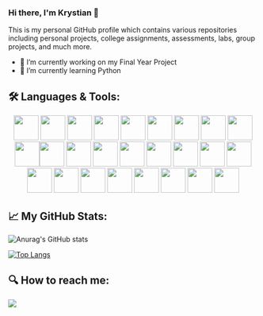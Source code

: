 ### Hi there, I'm Krystian 👋

This is my personal GitHub profile which contains various repositories including personal projects, college assignments, assessments, labs, group projects, and much more.  

- 🔭 I’m currently working on my Final Year Project
- 🌱 I’m currently learning Python 

## 🛠 Languages & Tools:

<p align="center"><img src="https://cdn.jsdelivr.net/gh/devicons/devicon/icons/angularjs/angularjs-original.svg" width="50" height="50"/> <img src="https://cdn.jsdelivr.net/gh/devicons/devicon/icons/apachekafka/apachekafka-original.svg" width="50" height="50"/> <img src="https://cdn.jsdelivr.net/gh/devicons/devicon/icons/azure/azure-original.svg" width="50" height="50"/> <img src="https://cdn.jsdelivr.net/gh/devicons/devicon/icons/bootstrap/bootstrap-plain.svg" width="50" height="50"/> <img src="https://cdn.jsdelivr.net/gh/devicons/devicon/icons/docker/docker-original.svg" width="50" height="50"/> <img src="https://cdn.jsdelivr.net/gh/devicons/devicon/icons/java/java-original-wordmark.svg" width="50" height="50"/> <img src="https://cdn.jsdelivr.net/gh/devicons/devicon/icons/javascript/javascript-original.svg" width="50" height="50"/> <img src="https://cdn.jsdelivr.net/gh/devicons/devicon/icons/jupyter/jupyter-original-wordmark.svg" width="50" height="50"/> <img src="https://cdn.jsdelivr.net/gh/devicons/devicon/icons/mongodb/mongodb-plain-wordmark.svg" width="50" height="50"/><img src="https://cdn.jsdelivr.net/gh/devicons/devicon/icons/python/python-original.svg" width="50" height="50"/><img src="https://www.vectorlogo.zone/logos/opencv/opencv-icon.svg" width="50" height="50"/> <img src="https://cdn.jsdelivr.net/gh/devicons/devicon/icons/mysql/mysql-original-wordmark.svg" width="50" height="50"/> <img src="https://cdn.jsdelivr.net/gh/devicons/devicon/icons/nodejs/nodejs-original-wordmark.svg" width="50" height="50"/> <img src="https://cdn.jsdelivr.net/gh/devicons/devicon/icons/numpy/numpy-original.svg" width="50" height="50"/> <img src="https://cdn.jsdelivr.net/gh/devicons/devicon/icons/php/php-original.svg" width="50" height="50"/> <img src="https://cdn.jsdelivr.net/gh/devicons/devicon/icons/react/react-original-wordmark.svg" width="50" height="50"/> <img src="https://cdn.jsdelivr.net/gh/devicons/devicon/icons/redux/redux-original.svg" width="50" height="50"/> <img src="https://cdn.jsdelivr.net/gh/devicons/devicon/icons/salesforce/salesforce-original.svg" width="50" height="50"/> <img src="https://cdn.jsdelivr.net/gh/devicons/devicon/icons/spring/spring-original-wordmark.svg" width="50" height="50"/> <img src="https://cdn.jsdelivr.net/gh/devicons/devicon/icons/typescript/typescript-original.svg" width="50" height="50"/> <img src="https://cdn.jsdelivr.net/gh/devicons/devicon/icons/ubuntu/ubuntu-plain-wordmark.svg" width="50" height="50"/> <img src="https://cdn.jsdelivr.net/gh/devicons/devicon/icons/visualstudio/visualstudio-plain.svg" width="50" height="50"/> <img src="https://cdn.jsdelivr.net/gh/devicons/devicon/icons/vscode/vscode-original.svg" width="50" height="50"/> <img src="https://cdn.jsdelivr.net/gh/devicons/devicon/icons/debian/debian-plain-wordmark.svg" width="50" height="50"/> <img src="https://cdn.jsdelivr.net/gh/devicons/devicon/icons/linux/linux-original.svg" width="50" height="50"/> <img src="https://cdn.jsdelivr.net/gh/devicons/devicon/icons/jquery/jquery-plain-wordmark.svg" width="50" height="50"/></p>

## 📈 My GitHub Stats:

![Anurag's GitHub stats](https://github-readme-stats.vercel.app/api?username=krystianopryszek99&theme=dark&show_icons=true)

[![Top Langs](https://github-readme-stats.vercel.app/api/top-langs/?username=krystianopryszek99&layout=compact&show_icons=true&hide=css,shaderlab,hlsl,html&theme=dark)](https://github.com/krystianopryszek99/github-readme-stats)



## 🔍 How to reach me:

<a target="_blank" href="https://www.linkedin.com/in/krystianopryszek/"><img src="https://img.shields.io/badge/-LinkedIn-0077B5?style=for-the-badge&logo=Linkedin&logoColor=white"></img></a>


<!--
**krystianopryszek99/krystianopryszek99** is a ✨ _special_ ✨ repository because its `README.md` (this file) appears on your GitHub profile.

visitors and followers
![](https://visitor-badge.laobi.icu/badge?page_id=krystianopryszek99.krystianopryszek99)
[![Github](https://img.shields.io/github/followers/krystianopryszek99?label=Followers&logo=Github)](https://github.com/krystianopryszek99)

Here are some ideas to get you started:

- 🔭 I’m currently working on ...
- 🌱 I’m currently learning ...
- 👯 I’m looking to collaborate on ...
- 🤔 I’m looking for help with ...
- 💬 Ask me about ...
- 📫 How to reach me: ...
- 😄 Pronouns: ...
- ⚡ Fun fact: ...
-->
